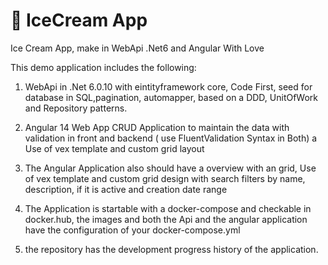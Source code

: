 # :ice_cream: IceCream App
 Ice Cream App, make in WebApi  .Net6 and Angular With Love
 
This demo application includes the following:

1. WebApi in .Net 6.0.10 with eintityframework core, Code First, seed for database in SQL,pagination, automapper, based on a DDD, UnitOfWork and Repository patterns.
2. Angular 14 Web App CRUD Application to maintain the data with validation in front and backend ( use FluentValidation Syntax in Both) a Use of vex template and custom grid layout
3. The Angular Application also should have a overview with an grid, Use of vex template and custom grid design with search filters by name, description, if it is active and creation date range
4. The Application is startable with a docker-compose and checkable in docker.hub, the images and both the Api and the angular application have the configuration of your docker-compose.yml

5. the repository has the development progress history of the application.





